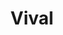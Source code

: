 ---
title: "Vival"
url: /bussac-sur-charente/vival-route-du-val-de-charente-2/
shop: Lebensmittel
---